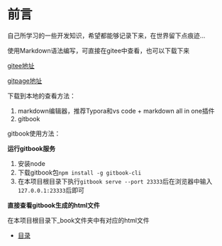 # 前言
 
自己所学习的一些开发知识，希望都能够记录下来，在世界留下点痕迹...

使用Markdown语法编写，可直接在gitee中查看，也可以下载下来

[gitee地址](https://gitee.com/gaoyang8320/bricks.git)

[gitpage地址](https://gaoyang8320.gitee.io/bricks)


下载到本地的查看方法：
 1. markdown编辑器，推荐Typora和vs code + markdown all in one插件
 2. gitbook


gitbook使用方法：

 **运行gitbook服务**
 1. 安装node
 2. 下载gitbook包`npm install -g gitbook-cli`
 3. 在本项目根目录下执行`gitbook serve --port 23333`后在浏览器中输入`127.0.0.1:23333`后即可

**直接查看gitbook生成的html文件**

在本项目根目录下_book文件夹中有对应的html文件

* [目录](SUMMARY.md)